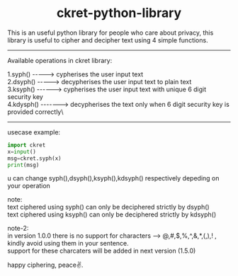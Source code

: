 <h1 align="center">ckret-python-library</h1>
This is an useful python library for people who care about privacy, this library is useful to cipher and decipher text using 4 simple functions.

---------------------------------------------------------------------------------------------
Available operations in ckret library:

1.syph() -----> cypherises the user input text\
2.dsyph() -----> decypherises the user input text to plain text\
3.ksyph() ------> cypherises the user input text with unique 6 digit security key\
4.kdysph() -------> decypherises the text only when 6 digit security key is provided correctly\

---------------------------------------------------------------------------------------------

usecase example:
```python
import ckret
x=input()
msg=ckret.syph(x)
print(msg)
```
u can change syph(),dsyph(),ksyph(),kdsyph() respectively depeding on your operation

note:\
text ciphered using syph() can only be deciphered strictly by dsyph()\
text ciphered using ksyph() can only be deciphered strictly by kdsyph()

note-2:\
in version 1.0.0 there is no support for characters --> @,#,$,%,^,&,*,(,),! , kindly avoid using them in your sentence.\
support for these charcaters will be added in next version (1.5.0)

happy ciphering, peace✌.

